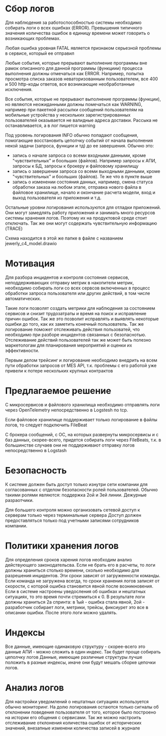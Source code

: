 # Сбор логов

Для наблюдения за работоспособностью системы необходимо собирать логи о всех ошибках (ERROR). Превышения типичного значения количества ошибок в единицу времени может говорить о возникающих проблемах.

Любая ошибка уровная FATAL является признаком серьезной проблемы в сервисе, который ее отправил

Любые события, которые прерывают выполнение программы вне рамок описанного для данной программы (функциии) процесса выполнения должны отмечаться как ERROR. Например, попытка просмотра списка заказов неваторизованным пользователем, все 400 и 500 http-коды ответов, все возникающие необработанные исключения.

Все события, которые не прерывают выполнение программы (функции), но являются неожиданными должны помечаться как WARNING, например при пакетной рассылки сообщений пользователям на мобильные устройства у нескольких зарегистрированных пользователей оказывается не валидные адреса доставки. Рассыка не останавливается, а в лог пишется warning

Под уровень логирования INFO обычно попадают сообщения, помогающие восстановить цеполчку событий от начала выполнения некой задачи (запроса, функции и тд) до ее завершения. Обычно это:
- запись о начале запроса со всеми входными данными, кроме "чувствительных" и боольших (файлов). Например запросы к АПИ, запросы к БД, запросы к брокеру и файловому хранилищу
- запись о завершении запроса со всеми выходными данными, кроме "чувствительных" и боольших (файлов). Те же что в пункте выше
- запись о изменении состояния данных, например, смена статуса обработки заказа на любом этапе, отправка нового файла в файловое хранилище, начало и окончание расчета модели, вход и выход пользователя из приложения и т.д.

Остальные уровни логирования используются для отладки приложений. Они могут замедлять работу приложения и занимать много ресурсов системы хранения логов. Поэтому их на продуктовой среде стоит отключать. Так же они могут содержать чувствительную информацию (TRACE)

Схема находится в этой же папке в файле с названием jewerly_c4_model.drawio

# Мотивация 

Для разбора инцидентов и контроля состояния сервисов, неподдерживающих отправку метрик в накопители метрик, необходимо собирать логи со всех сервсов включенных в процесс обработки запроса пользователя или других действий, в том числе автоматических.

Такие логи позволят создать метрики для наблюдения за состоянием сервисов и снизит трудозатраты и время на поиск и исправление причин ошибок. Так же это позволит исправлять и выявлять некоторые ошибки до того, как их заметить конечный пользователь. Так же логирование поможет отслеживать действия пользоватей, что необходимо при разборе инцидентов связанных с  безопаснотью. Отслеживание действий пользователей так же может быть полезно маркетологам для планирования мероприятий и оценки их эффективности.

Первым делом трейсинг и логирование необходимо внедрить на всем пути обработки запросов от MES API, т.к. проблемы с его работой уже привели к потере нескольких крупных контрактов

# Предлагаемое решение

С микросервисов и файлового хранилища необходимо отправлять логи через OpenTelemetry непосредственно в Logstesh по tcp. 

Если файловое хранилище поддерживает только логирование в файлы логов, то следует подключить FileBeat

С брокера сообщений, с ОС, на которых развернуты микросервисы и с баз данных, скорее-всего, придется собирать логи через FileBeats, т.к. в большинстве случаев они не поддерживают отправку логов непосредственно в Logstash

# Безопасность

К системе  должен быть доступ только изнутри сети компании для согласованных с отделом безопасности ролей пользователей. Обычно такими ролями являются: поддержка 2ой и 3ей линии. Дежурные разраотчики.

Для большего контроля можно организовать сетевой доступ к серверам только через терминальные сервера Доступ должен предоставляться только под учетными записями сотрудников компании.

# Политики хранения логов

Для определения сроков харения логов необходим анализ действующего законодательсва. Если не брать его в расчеты, то логи должны храниться столько времени, сколько необходимо для разрешения инцидентов. Эти сроки зависят от загруженности команды. Если команда не загружена всегда, то сроки хранения логов записят от скорости, с которой ошибка становится явной после возникновения. Если в системе настроены уведосления об ошибках и нештатных ситуациях, то это время почти стремиться к 0. В результате логи должны храниться 2а спринта: в 1ый - ошибка стала явной, 2ой - разработчик собирает логи, метрики, трейсы, фиксиурет это все в описании ошибки. После этого логи можно удалять.

# Индексы

Все данные, имеющие одинаковую структуру - скорее-всего это данные АПИ - можно сложить в один индекс. Так будет проще собирать цеполчку логов
Данные, имеющие различные структуры лучше положить в разные индексы, иначе они будут мешать сборке цепочки логов.

# Анализ логов

Для настройки уведомлений о нештатных ситуациях используется обычно мониторинг. На долю логирования остаются только сигналы об отклонении поведения пользователя от того, которое было построено на истории его общения с сервисами. Так же можно настроить отслеживание отклонения количества ошибок от исторических значений, внезапные изменени количества записей в журнале